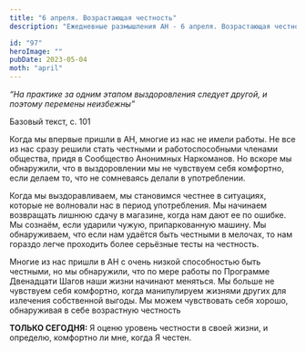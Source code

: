 ```yaml
---
title: "6 апреля. Возрастающая честность"
description: "Ежедневные размышления АН - 6 апреля. Возрастающая честность"

id: "97"
heroImage: ""
pubDate: 2023-05-04
moth: "april"
---
```


_“На практике за одним этапом выздоровления следует другой, и поэтому перемены
неизбежны”_

Базовый текст, с. 101

Когда мы впервые пришли в АН, многие из нас не имели работы. Не все из нас
сразу решили стать честными и работоспособными членами общества, придя в
Сообщество Анонимных Наркоманов. Но вскоре мы обнаружили, что в выздоровлении
мы не чувствуем себя комфортно, если делаем то, что не сомневаясь делали в
употреблении.

Когда мы выздоравливаем, мы становимся честнее в ситуациях, которые не
волновали нас в период употребления. Мы начинаем возвращать лишнюю сдачу в
магазине, когда нам дают ее по ошибке. Мы сознаём, если ударили чужую,
припаркованную машину. Мы обнаруживаем, что если нам удаётся быть честными в
мелочах, то нам гораздо легче проходить более серьёзные тесты на честность.

Многие из нас пришли в АН с очень низкой способностью быть честными, но мы
обнаружили, что по мере работы по Программе Двенадцати Шагов наши жизни
начинают меняться. Мы больше не чувствуем себя комфортно, когда манипулируем
жизнями других для излечения собственной выгоды. Мы можем чувствовать себя
хорошо, обнаруживая в себе возрастную честность

**ТОЛЬКО СЕГОДНЯ:** Я оценю уровень честности в своей жизни, и определю,
комфортно ли мне, когда Я честен.
